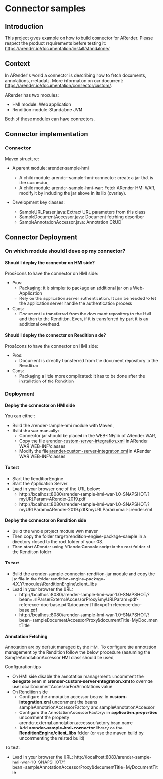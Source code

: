 # Connector samples

## Introduction

This project gives example on how to build connector for ARender. Please respect the product requirements before testing
it: https://arender.io/documentation/install/standalone/

## Context

In ARender's world a connector is describing how to fetch documents, annotations, metadata. More information on our
document: https://arender.io/documentation/connector/custom/.

ARender has two modules:

* HMI module: Web application
* Rendition module: Standalone JVM

Both of these modules can have connectors.

## Connector implementation

### Connector

Maven structure:

* A parent module: arender-sample-hmi
    * A child module: arender-sample-hmi-connector: create a jar that is the connector,
    * A child module: arender-sample-hmi-war: Fetch ARender HMI WAR, modify it by including the jar above in its
      lib (overlay).

* Development key classes: 
    * SampleURLParser.java: Extract URL parameters from this class
    * SampleDocumentAccessor.java: Document fetching describer
    * SampleAnnotationAccessor.java: Annotation CRUD

## Connector Deployment

### On which module should I develop my connector?

#### Should I deploy the connector on HMI side?

Pros&cons to have the connector on HMI side:

* Pros:
    * Packaging: it is simpler to package an additional jar on a Web-Application
    * Rely on the application server authentication: It can be needed to let the application server handle the
      authentication process
* Cons:
    * Document is transferred from the document repository to the HMI and then to the Rendition. Even, if it is
      transferred by part it is an additional overhead.

#### Should I deploy the connector on Rendition side?

Pros&cons to have the connector on HMI side:

* Pros:
    * Document is directly transferred from the document repository to the Rendition
* Cons:
    * Packaging a little more complicated: It has to be done after the installation of the Rendition

### Deployment

#### Deploy the connector on HMI side

You can either:
* Build the arender-sample-hmi module with Maven,
* Build the war manually:
    * Connector jar should be placed in the WEB-INF/lib of ARender WAR,
    * Copy the  file [arender-custom-server-integration.xml](/arender-sample-hmi/arender-sample-hmi-war/src/main/resources/arender-custom-integration.xml) in ARender WAR WEB-INF/classes
    * Modify the file [arender-custom-server-integration.xml](/arender-sample-hmi/arender-sample-hmi-war/src/main/resources/arender-server.properties) in ARender WAR WEB-INF/classes

#### To test

* Start the RenditionEngine
* Start the Application Server
* Load in your browser one of the URL below:
    * http://localhost:8080/arender-sample-hmi-war-1.0-SNAPSHOT/?myURLParam=ARender-2019.pdf
    * http://localhost:8080/arender-sample-hmi-war-1.0-SNAPSHOT/?myURLParam=ARender-2019.pdf&myURLParam=mail-arender.eml

#### Deploy the connector on Rendition side

* Build the whole project module with maven
* Then copy the folder target/rendition-engine-package-sample in a directory closed to the root folder of your OS.
* Then start ARender using ARenderConsole script in the root folder of the Rendition folder

#### To test

* Build the arender-sample-connector-rendition-jar module and copy the jar file in the folder
  rendition-engine-package-4.X.Y\modules\RenditionEngine\client_libs
* Load in your browser the URL: 
  * http://localhost:8080/arender-sample-hmi-war-1.0-SNAPSHOT/?bean=urlParserExternalAccessorProxy&myURLParam=pdf-reference-doc-base.pdf&documentTitle=pdf-reference-doc-base.pdf
  * http://localhost:8080/arender-sample-hmi-war-1.0-SNAPSHOT/?bean=sampleDocumentAccessorProxy&documentTitle=MyDocumentTitle
  
#### Annotation Fetching
Annotation are by default managed by the HMI. 
To configure the annotation management by the Rendition follow the below procedure (assuming the SampleAnnotationAccessor HMI class should be used)

Configuration tips

* On HMI side disable the annotation management: uncomment the **delegate** bean in **arender-custom-server-integration.xml** to override useLocalDocumentAccessorForAnnotations value
* On Rendition side
    * Configure the annotation accessor beans: in **custom-integration.xml** uncomment the beans sampleAnnotationAccessorFactory and sampleAnnotationAccessor
    * Configure the AnnotationAccessorFactory: in **application.properties** uncomment the property arender.external.annotation.accessor.factory.bean.name
    * Add **arender-sample-hmi-connector** library on the **RenditionEngine/client_libs** folder (or use the maven build by uncommenting the related build)

To test:
* Load in your browser the
  URL: http://localhost:8080/arender-sample-hmi-war-1.0-SNAPSHOT/?bean=sampleAnnotationAccessorProxy&documentTitle=MyDocumentTitle
